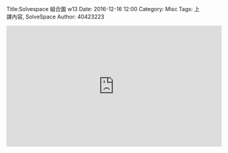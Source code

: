 Title:Solvespace 組合圖 w13
Date: 2016-12-16 12:00
Category: Misc
Tags: 上課內容, SolveSpace
Author: 40423223
 
<iframe width="560" height="315" src="https://www.youtube.com/embed/m0YauffEFuY" frameborder="0" allowfullscreen></iframe>